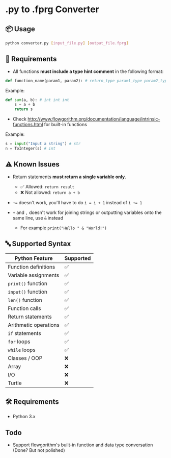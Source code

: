 # .py to .fprg Converter

## 📦 Usage

```bash
python converter.py [input_file.py] [output_file.fprg]
```

## 📌 Requirements

- All functions **must include a type hint comment** in the following format:

```python
def function_name(param1, param2): # return_type param1_type param2_type
```

Example:

```python
def sum(a, b): # int int int
    s = a + b
    return s
```

- Check http://www.flowgorithm.org/documentation/language/intrinsic-functions.html for built-in functions

Example:

```python
s = input("Input a string") # str
n = ToInteger(s) # int
```

## ⚠️ Known Issues

- Return statements **must return a single variable only**.
  - ✅ Allowed: `return result`
  - ❌ Not allowed: `return a + b`

- `+=` doesn't work, you'll have to do `i = i + 1` instead of `i += 1`

- `+` and `,`  doesn't work for joining strings or outputting variables onto the same line, use `&` instead
  - For example `print("Hello " & "World!")`

## 🔤 Supported Syntax

| Python Feature        | Supported |
|-----------------------|-----------|
| Function definitions  | ✅        |
| Variable assignments  | ✅        |
| `print()` function    | ✅        |
| `input()` function    | ✅        |
| `len()` function      | ✅        |
| Function calls        | ✅        |
| Return statements     | ✅        |
| Arithmetic operations | ✅        |
| `if` statements       | ✅        |
| `for` loops           | ✅        |
| `while` loops         | ✅        |
| Classes / OOP         | ❌        |
| Array                 | ❌        |
| I/O                   | ❌        |
| Turtle                | ❌        |

## 🛠 Requirements

- Python 3.x

## Todo

- Support flowgorithm's built-in function and data type conversation (Done? But not polished)